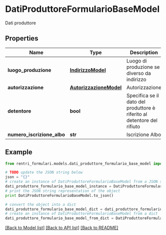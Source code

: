 # DatiProduttoreFormularioBaseModel

Dati produttore

## Properties
Name | Type | Description | Notes
------------ | ------------- | ------------- | -------------
**luogo_produzione** | [**IndirizzoModel**](IndirizzoModel.md) | Luogo di produzione se diverso da indirizzo | [optional] 
**autorizzazione** | [**AutorizzazioneModel**](AutorizzazioneModel.md) | Autorizzazione | [optional] 
**detentore** | **bool** | Specifica se il dato del produttore è riferito al detentore del rifiuto | [optional] 
**numero_iscrizione_albo** | **str** | Iscrizione Albo | [optional] 

## Example

```python
from rentri_formulari.models.dati_produttore_formulario_base_model import DatiProduttoreFormularioBaseModel

# TODO update the JSON string below
json = "{}"
# create an instance of DatiProduttoreFormularioBaseModel from a JSON string
dati_produttore_formulario_base_model_instance = DatiProduttoreFormularioBaseModel.from_json(json)
# print the JSON string representation of the object
print DatiProduttoreFormularioBaseModel.to_json()

# convert the object into a dict
dati_produttore_formulario_base_model_dict = dati_produttore_formulario_base_model_instance.to_dict()
# create an instance of DatiProduttoreFormularioBaseModel from a dict
dati_produttore_formulario_base_model_from_dict = DatiProduttoreFormularioBaseModel.from_dict(dati_produttore_formulario_base_model_dict)
```
[[Back to Model list]](../README.md#documentation-for-models) [[Back to API list]](../README.md#documentation-for-api-endpoints) [[Back to README]](../README.md)


